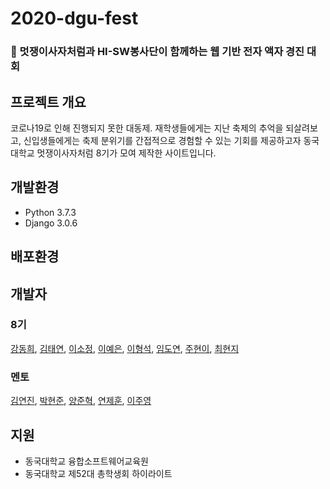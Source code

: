 # 2020-dgu-fest  
### :lion: 멋쟁이사자처럼과 HI-SW봉사단이 함께하는 웹 기반 전자 액자 경진 대회  
## 프로젝트 개요  
코로나19로 인해 진행되지 못한 대동제. 재학생들에게는 지난 축제의 추억을 되살려보고, 신입생들에게는 축제 분위기를 간접적으로 경험할 수 있는 기회를 제공하고자 동국대학교 멋쟁이사자처럼 8기가 모여 제작한 사이트입니다.  

## 개발환경  
- Python 3.7.3  
- Django 3.0.6  

## 배포환경  


## 개발자  
### 8기  
[강동희](https://github.com/dhk010111), [김태연](https://github.com/taeyeon0319), [이소정](https://github.com/SJLEE316), [이예은](https://github.com/lee00096), [이형석](https://github.com/lhs961021), [임도연](https://github.com/dddooo9), [주현이](https://github.com/hyeoneedyou), [최현지](https://github.com/hyeonjee)  

### 멘토  
[김연진](https://github.com/ygk313), [박현준](https://github.com/c2lv), [양준혁](https://github.com/surfing2003), [연제훈](https://github.com/YJHoon), [이주영](https://github.com/JuYeong0413) 

## 지원  
- 동국대학교 융합소프트웨어교육원  
- 동국대학교 제52대 총학생회 하이라이트  
